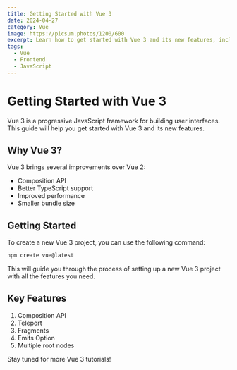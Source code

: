 ```yaml
---
title: Getting Started with Vue 3
date: 2024-04-27
category: Vue
image: https://picsum.photos/1200/600
excerpt: Learn how to get started with Vue 3 and its new features, including the Composition API and improved TypeScript support.
tags:
  - Vue
  - Frontend
  - JavaScript
---
```


# Getting Started with Vue 3

Vue 3 is a progressive JavaScript framework for building user interfaces. This guide will help you get started with Vue 3 and its new features.

## Why Vue 3?

Vue 3 brings several improvements over Vue 2:

- Composition API
- Better TypeScript support
- Improved performance
- Smaller bundle size

## Getting Started

To create a new Vue 3 project, you can use the following command:

```bash
npm create vue@latest
```

This will guide you through the process of setting up a new Vue 3 project with all the features you need.

## Key Features

1. Composition API
2. Teleport
3. Fragments
4. Emits Option
5. Multiple root nodes

Stay tuned for more Vue 3 tutorials! 